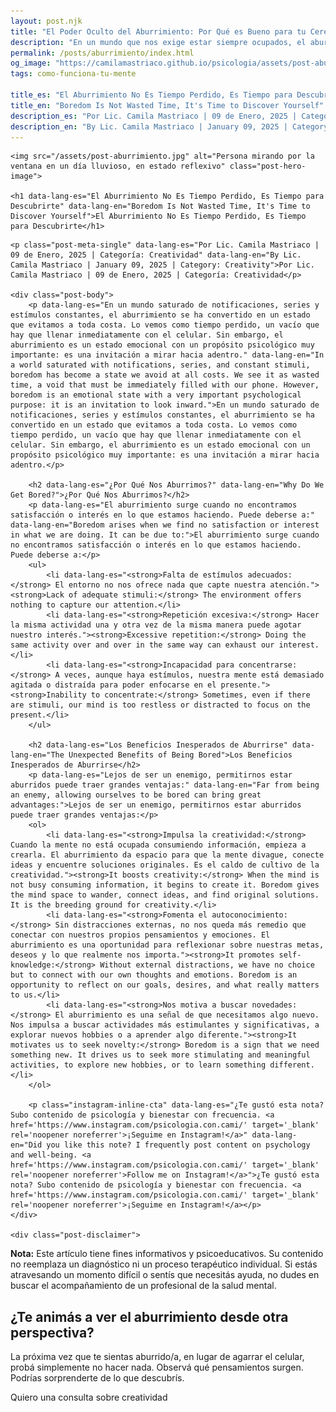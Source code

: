 ```yaml
---
layout: post.njk
title: "El Poder Oculto del Aburrimiento: Por Qué es Bueno para tu Cerebro | Blog Camila Mastriaco"
description: "En un mundo que nos exige estar siempre ocupados, el aburrimiento se ve como un enemigo. Descubrí por qué es una herramienta clave para la creatividad y el autoconocimiento."
permalink: /posts/aburrimiento/index.html
og_image: "https://camilamastriaco.github.io/psicologia/assets/post-aburrimiento.jpg"
tags: como-funciona-tu-mente

title_es: "El Aburrimiento No Es Tiempo Perdido, Es Tiempo para Descubrirte"
title_en: "Boredom Is Not Wasted Time, It's Time to Discover Yourself"
description_es: "Por Lic. Camila Mastriaco | 09 de Enero, 2025 | Categoría: Creatividad"
description_en: "By Lic. Camila Mastriaco | January 09, 2025 | Category: Creativity"
---
```



    <img src="/assets/post-aburrimiento.jpg" alt="Persona mirando por la ventana en un día lluvioso, en estado reflexivo" class="post-hero-image">
    
    <h1 data-lang-es="El Aburrimiento No Es Tiempo Perdido, Es Tiempo para Descubrirte" data-lang-en="Boredom Is Not Wasted Time, It's Time to Discover Yourself">El Aburrimiento No Es Tiempo Perdido, Es Tiempo para Descubrirte</h1>
<div id="share-buttons-container"></div>

    <p class="post-meta-single" data-lang-es="Por Lic. Camila Mastriaco | 09 de Enero, 2025 | Categoría: Creatividad" data-lang-en="By Lic. Camila Mastriaco | January 09, 2025 | Category: Creativity">Por Lic. Camila Mastriaco | 09 de Enero, 2025 | Categoría: Creatividad</p>
    
    <div class="post-body">
        <p data-lang-es="En un mundo saturado de notificaciones, series y estímulos constantes, el aburrimiento se ha convertido en un estado que evitamos a toda costa. Lo vemos como tiempo perdido, un vacío que hay que llenar inmediatamente con el celular. Sin embargo, el aburrimiento es un estado emocional con un propósito psicológico muy importante: es una invitación a mirar hacia adentro." data-lang-en="In a world saturated with notifications, series, and constant stimuli, boredom has become a state we avoid at all costs. We see it as wasted time, a void that must be immediately filled with our phone. However, boredom is an emotional state with a very important psychological purpose: it is an invitation to look inward.">En un mundo saturado de notificaciones, series y estímulos constantes, el aburrimiento se ha convertido en un estado que evitamos a toda costa. Lo vemos como tiempo perdido, un vacío que hay que llenar inmediatamente con el celular. Sin embargo, el aburrimiento es un estado emocional con un propósito psicológico muy importante: es una invitación a mirar hacia adentro.</p>

        <h2 data-lang-es="¿Por Qué Nos Aburrimos?" data-lang-en="Why Do We Get Bored?">¿Por Qué Nos Aburrimos?</h2>
        <p data-lang-es="El aburrimiento surge cuando no encontramos satisfacción o interés en lo que estamos haciendo. Puede deberse a:" data-lang-en="Boredom arises when we find no satisfaction or interest in what we are doing. It can be due to:">El aburrimiento surge cuando no encontramos satisfacción o interés en lo que estamos haciendo. Puede deberse a:</p>
        <ul>
            <li data-lang-es="<strong>Falta de estímulos adecuados:</strong> El entorno no nos ofrece nada que capte nuestra atención."><strong>Lack of adequate stimuli:</strong> The environment offers nothing to capture our attention.</li>
            <li data-lang-es="<strong>Repetición excesiva:</strong> Hacer la misma actividad una y otra vez de la misma manera puede agotar nuestro interés."><strong>Excessive repetition:</strong> Doing the same activity over and over in the same way can exhaust our interest.</li>
            <li data-lang-es="<strong>Incapacidad para concentrarse:</strong> A veces, aunque haya estímulos, nuestra mente está demasiado agitada o distraída para poder enfocarse en el presente."><strong>Inability to concentrate:</strong> Sometimes, even if there are stimuli, our mind is too restless or distracted to focus on the present.</li>
        </ul>

        <h2 data-lang-es="Los Beneficios Inesperados de Aburrirse" data-lang-en="The Unexpected Benefits of Being Bored">Los Beneficios Inesperados de Aburrirse</h2>
        <p data-lang-es="Lejos de ser un enemigo, permitirnos estar aburridos puede traer grandes ventajas:" data-lang-en="Far from being an enemy, allowing ourselves to be bored can bring great advantages:">Lejos de ser un enemigo, permitirnos estar aburridos puede traer grandes ventajas:</p>
        <ol>
            <li data-lang-es="<strong>Impulsa la creatividad:</strong> Cuando la mente no está ocupada consumiendo información, empieza a crearla. El aburrimiento da espacio para que la mente divague, conecte ideas y encuentre soluciones originales. Es el caldo de cultivo de la creatividad."><strong>It boosts creativity:</strong> When the mind is not busy consuming information, it begins to create it. Boredom gives the mind space to wander, connect ideas, and find original solutions. It is the breeding ground for creativity.</li>
            <li data-lang-es="<strong>Fomenta el autoconocimiento:</strong> Sin distracciones externas, no nos queda más remedio que conectar con nuestros propios pensamientos y emociones. El aburrimiento es una oportunidad para reflexionar sobre nuestras metas, deseos y lo que realmente nos importa."><strong>It promotes self-knowledge:</strong> Without external distractions, we have no choice but to connect with our own thoughts and emotions. Boredom is an opportunity to reflect on our goals, desires, and what really matters to us.</li>
            <li data-lang-es="<strong>Nos motiva a buscar novedades:</strong> El aburrimiento es una señal de que necesitamos algo nuevo. Nos impulsa a buscar actividades más estimulantes y significativas, a explorar nuevos hobbies o a aprender algo diferente."><strong>It motivates us to seek novelty:</strong> Boredom is a sign that we need something new. It drives us to seek more stimulating and meaningful activities, to explore new hobbies, or to learn something different.</li>
        </ol>
        
        <p class="instagram-inline-cta" data-lang-es="¿Te gustó esta nota? Subo contenido de psicología y bienestar con frecuencia. <a href='https://www.instagram.com/psicologia.con.cami/' target='_blank' rel='noopener noreferrer'>¡Seguime en Instagram!</a>" data-lang-en="Did you like this note? I frequently post content on psychology and well-being. <a href='https://www.instagram.com/psicologia.con.cami/' target='_blank' rel='noopener noreferrer'>Follow me on Instagram!</a>">¿Te gustó esta nota? Subo contenido de psicología y bienestar con frecuencia. <a href='https://www.instagram.com/psicologia.con.cami/' target='_blank' rel='noopener noreferrer'>¡Seguime en Instagram!</a></p>
    </div>
    
    <div class="post-disclaimer">
<p data-lang-es="<strong>Nota:</strong> Este artículo tiene fines informativos y psicoeducativos. Su contenido no reemplaza un diagnóstico ni un proceso terapéutico individual. Si estás atravesando un momento difícil o sentís que necesitás ayuda, no dudes en buscar el acompañamiento de un profesional de la salud mental." data-lang-en="<strong>Disclaimer:</strong> This article is for informational and psychoeducational purposes only. It is not a substitute for a professional diagnosis or an individual therapeutic process. If you are going through a difficult time or feel you need help, do not hesitate to seek support from a mental health professional.">
<strong>Nota:</strong> Este artículo tiene fines informativos y psicoeducativos. Su contenido no reemplaza un diagnóstico ni un proceso terapéutico individual. Si estás atravesando un momento difícil o sentís que necesitás ayuda, no dudes en buscar el acompañamiento de un profesional de la salud mental.
</p>
</div>

<section id="cta-post" class="animate-on-scroll">
        <h2 data-lang-es="¿Te animás a ver el aburrimiento desde otra perspectiva?" data-lang-en="Do you dare to see boredom from another perspective?">¿Te animás a ver el aburrimiento desde otra perspectiva?</h2>
        <p data-lang-es="La próxima vez que te sientas aburrido/a, en lugar de agarrar el celular, probá simplemente no hacer nada. Observá qué pensamientos surgen. Podrías sorprenderte de lo que descubrís." data-lang-en="The next time you feel bored, instead of grabbing your phone, try just doing nothing. Observe what thoughts arise. You might be surprised by what you discover.">La próxima vez que te sientas aburrido/a, en lugar de agarrar el celular, probá simplemente no hacer nada. Observá qué pensamientos surgen. Podrías sorprenderte de lo que descubrís.</p>
        <a 
            class="btn whatsapp-trigger" 
            data-location="post_aburrimiento_cta" 
            target="_blank" 
            rel="noopener noreferrer" 
            data-lang-es="Quiero una consulta sobre creatividad" 
            data-lang-en="I want a consultation about creativity" 
            data-whatsapp-es="Hola Camila, leí tu nota sobre el aburrimiento y me gustaría explorar más mi lado creativo en las sesiones." 
            data-whatsapp-en="Hi Camila, I read your note about boredom and I would like to explore my creative side more in the sessions." 
        >Quiero una consulta sobre creatividad</a>
    </section>
